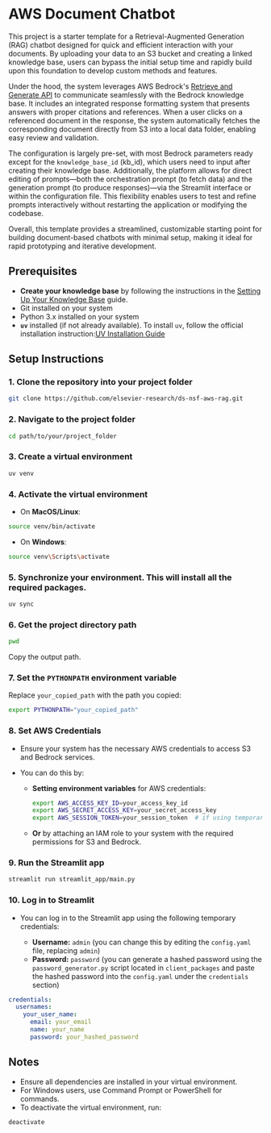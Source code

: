 # AWS Document Chatbot

This project is a starter template for a Retrieval-Augmented Generation (RAG) chatbot designed for quick and efficient interaction with your documents. By uploading your data to an S3 bucket and creating a linked knowledge base, users can bypass the initial setup time and rapidly build upon this foundation to develop custom methods and features.

Under the hood, the system leverages AWS Bedrock's [Retrieve and Generate API](https://docs.aws.amazon.com/bedrock/latest/APIReference/API_agent-runtime_RetrieveAndGenerate.html) to communicate seamlessly with the Bedrock knowledge base. It includes an integrated response formatting system that presents answers with proper citations and references. When a user clicks on a referenced document in the response, the system automatically fetches the corresponding document directly from S3 into a local data folder, enabling easy review and validation.

The configuration is largely pre-set, with most Bedrock parameters ready except for the `knowledge_base_id` (kb_id), which users need to input after creating their knowledge base. Additionally, the platform allows for direct editing of prompts—both the orchestration prompt (to fetch data) and the generation prompt (to produce responses)—via the Streamlit interface or within the configuration file. This flexibility enables users to test and refine prompts interactively without restarting the application or modifying the codebase.

Overall, this template provides a streamlined, customizable starting point for building document-based chatbots with minimal setup, making it ideal for rapid prototyping and iterative development.

## Prerequisites

- **Create your knowledge base** by following the instructions in the [Setting Up Your Knowledge Base](./knowledge_base_setup.md) guide.
- Git installed on your system
- Python 3.x installed on your system
- **`uv`** installed (if not already available). To install `uv`, follow the official installation instruction:[UV Installation Guide](https://docs.astral.sh/uv/getting-started/installation/#installation-methods)

## Setup Instructions

### 1. Clone the repository into your project folder

```bash
git clone https://github.com/elsevier-research/ds-nsf-aws-rag.git
```

### 2. Navigate to the project folder

```bash
cd path/to/your/project_folder
```

### 3. Create a virtual environment

```bash
uv venv
```

### 4. Activate the virtual environment

- On **MacOS/Linux**:

```bash
source venv/bin/activate
```

- On **Windows**:

```bash
source venv\Scripts\activate
```

### 5. Synchronize your environment. This will install all the required packages.

```bash
uv sync
```

### 6. Get the project directory path

```bash
pwd
```

Copy the output path.

### 7. Set the `PYTHONPATH` environment variable

Replace `your_copied_path` with the path you copied:

```bash
export PYTHONPATH="your_copied_path"
```

### 8. Set AWS Credentials

- Ensure your system has the necessary AWS credentials to access S3 and Bedrock services.
- You can do this by:

  - **Setting environment variables** for AWS credentials:

    ```bash
    export AWS_ACCESS_KEY_ID=your_access_key_id
    export AWS_SECRET_ACCESS_KEY=your_secret_access_key
    export AWS_SESSION_TOKEN=your_session_token  # if using temporary credentials
    ```

  - **Or** by attaching an IAM role to your system with the required permissions for S3 and Bedrock.

### 9. Run the Streamlit app

```bash
streamlit run streamlit_app/main.py
```

### 10. Log in to Streamlit

- You can log in to the Streamlit app using the following temporary credentials:

  - **Username:** `admin` (you can change this by editing the `config.yaml` file, replacing `admin`)
  - **Password:** `password` (you can generate a hashed password using the `password_generator.py` script located in `client_packages` and paste the hashed password into the `config.yaml` under the `credentials` section)

```yaml
credentials:
  usernames:
    your_user_name:
      email: your_email
      name: your_name
      password: your_hashed_password
```


## Notes

- Ensure all dependencies are installed in your virtual environment.
- For Windows users, use Command Prompt or PowerShell for commands.
- To deactivate the virtual environment, run:

```bash
deactivate
```